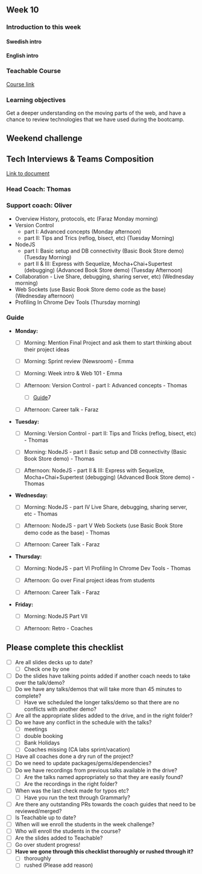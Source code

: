## Week 10
### Introduction to this week

#### Swedish intro


#### English intro

### Teachable Course
[Course link]()

### Learning objectives
Get a deeper understanding on the moving parts of the web, and have a chance to review technologies that we have used during the bootcamp. 

## Weekend challenge

## Tech Interviews & Teams Composition
[Link to document](https://docs.google.com/document/d/1C-y_-EP8Xd_A0nA8t_wiNo8QLRDbIdyOkoKoQPlyXCc/edit)

### Head Coach: Thomas
### Support coach: Oliver

* Overview History, protocols, etc (Faraz Monday morning)
* Version Control 
    - part I: Advanced concepts  (Monday afternoon) 
    - part II: Tips and Trics (reflog, bisect, etc) (Tuesday Morning) 
* NodeJS 
    - part I: Basic setup and DB connectivity (Basic Book Store demo) (Tuesday Morning) 
    - part II & III: Express with Sequelize, Mocha+Chai+Supertest (debugging) (Advanced Book Store demo) (Tuesday Afternoon) 
* Collaboration - Live Share, debugging, sharing server, etc) (Wednesday morning)
* Web Sockets (use Basic Book Store demo code as the base) (Wednesday afternoon)
* Profiling In Chrome Dev Tools (Thursday morning)



### Guide
- **Monday:**
	 - [ ] Morning: Mention Final Project and ask them to start thinking about their project ideas
	 - [ ] Morning: Sprint review (Newsroom) - Emma
	 
	 - [ ] Morning: Week intro & Web 101 - Emma
	 
	 - [ ] Afternoon: Version Control - part I: Advanced concepts - Thomas
	   - [ ] [Guide](https://github.com/CraftAcademyLabs/coach-guides/blob/master/lecture_notes/week_ten/adv_git_part_1)7
	   
	 - [ ] Afternoon: Career talk - Faraz

- **Tuesday:**
	 - [ ] Morning: Version Control - part II: Tips and Tricks (reflog, bisect, etc) - Thomas
	 
	 - [ ] Morning: NodeJS - part I: Basic setup and DB connectivity (Basic Book Store demo) - Thomas
	 
	 - [ ] Afternoon: NodeJS - part II & III: Express with Sequelize, Mocha+Chai+Supertest (debugging) (Advanced Book Store demo) - Thomas
 
- **Wednesday:** 
	 - [ ] Morning: NodeJS - part IV Live Share, debugging, sharing server, etc - Thomas
	 
	 - [ ] Afternoon: NodeJS - part V Web Sockets (use Basic Book Store demo code as the base) - Thomas
	 
	 - [ ] Afternoon: Career Talk - Faraz
 
- **Thursday:**
	 - [ ] Morning: NodeJS - part VI Profiling In Chrome Dev Tools - Thomas

	 - [ ] Afternoon: Go over Final project ideas from students
	 
	 - [ ] Afternoon: Career Talk - Faraz
 
- **Friday:**
	 - [ ] Morning: NodeJS Part VII
	 
	 - [ ] Afternoon: Retro - Coaches

## Please complete this checklist
 - [ ] Are all slides decks up to date?
   - [ ] Check one by one
 - [ ] Do the slides have talking points added if another coach needs to take over the talk/demo?
 - [ ] Do we have any talks/demos that will take more than 45 minutes to complete?
	 - [ ] Have we scheduled the longer talks/demo so that there are no conflicts with another demo?
 - [ ] Are all the appropriate slides added to the drive, and in the right folder?
 - [ ] Do we have any conflict in the schedule with the talks?
	 - [ ]  meetings
	 - [ ] double booking
	 - [ ] Bank Holidays
   - [ ] Coaches missing (CA labs sprint/vacation)
- [ ] Have all coaches done a dry run of the project?
- [ ] Do we need to update packages/gems/dependencies?
- [ ] Do we have recordings from previous talks available in the drive?
	- [ ] Are the talks named appropriately so that they are easily found? 
	- [ ] Are the recordings in the right folder?
- [ ] When was the last check made for typos etc?
	- [ ] Have you run the text through Grammarly?
- [ ] Are there any outstanding PRs towards the coach guides that need to be reviewed/merged?
- [ ] Is Teachable up to date?
- [ ] When will we enroll the students in the week challenge?
- [ ] Who will enroll the students in the course?
- [ ] Are the slides added to Teachable?
- [ ] Go over student progress!
- [ ] **Have we gone through this checklist thoroughly or rushed through it?**
    - [ ] thoroughly
    - [ ] rushed (Please add reason)
